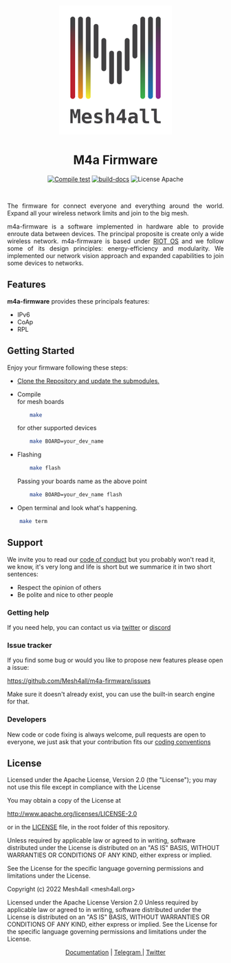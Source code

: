 <p align="center">
    <a href="https://mesh4all.org">
        <img height="300px" src="https://raw.githubusercontent.com/Mesh4all/m4a-firmware/main/doc/media/m4a-logo.png">
    </a>
</p>

<h1 align="center">M4a Firmware</h1>
<div align="center">

[![Compile test](https://img.shields.io/github/actions/workflow/status/Mesh4all/m4a-firmware/compilation_check.yml?label=compile+Test&branch=main)](https://github.com/Mesh4all/m4a-firmware/actions/workflows/compilation_check.yml)
[![build-docs](https://img.shields.io/github/actions/workflow/status/Mesh4all/m4a-firmware/build-docs.yml?label=documentation&branch=main)](https://mesh4all.github.io/m4a-firmware/)
![License Apache](https://img.shields.io/badge/license-Apache_License_2.0-blue)
</div>
<br>

<p align= "justify"> The firmware for connect everyone and everything around the world.
Expand all your wireless network limits and join to the big mesh.</p>

<p align= "justify">m4a-firmware is a software implemented in hardware able to provide enroute data between devices. The principal proposite is create only a wide wireless network.
m4a-firmware is based under <a href="https://github.com/RIOT-OS/RIOT"> RIOT OS</a> and we follow some of its design principles: energy-efficiency and modularity. We implemented our network vision approach and expanded capabilities to join some devices to networks.</p>

## Features

**m4a-firmware** provides these principals features:

- IPv6
- CoAp
- RPL

## Getting Started
Enjoy your firmware following these steps:

- [Clone the Repository and update the submodules.](https://github.com/Mesh4all/m4a-firmware/blob/main/CONTRIBUTING.md#titlegs)

-
    <summary>
    Compile
    </summary>
    for mesh boards

    ```sh
        make
    ```

    for other supported devices

    ```sh
        make BOARD=your_dev_name
    ```
-
    <summary>
        Flashing
    </summary>

    ```sh
        make flash
    ```
    Passing your boards name as the above point

    ```sh
        make BOARD=your_dev_name flash

    ```
- Open terminal and look what's happening.

```sh
    make term
```

## Support

We invite you to read our [code of conduct](CODE_OF_CONDUCT.md) but you probably won't read it, we know, it's very long and life is short but we summarice it in two short sentences:
- Respect the opinion of others
- Be polite and nice to other people

### Getting help

If you need help, you can contact us via [twitter](https://twitter.com/mesh4all) or [discord](https://discord.gg/DPUnkb7P)

### Issue tracker

If you find some bug or would you like to propose new features please open a issue:

https://github.com/Mesh4all/m4a-firmware/issues

Make sure it doesn't already exist, you can use the built-in search engine for that.

### Developers

New code or code fixing is always welcome, pull requests are open to everyone, we just ask that your contribution fits our [coding conventions](CODING_CONVENTIONS.md)

## License

 Licensed under the Apache License, Version 2.0 (the "License"); you may not use this file except in compliance with the License

 You may obtain a copy of the License at

  http://www.apache.org/licenses/LICENSE-2.0

  or in the [LICENSE](LICENSE) file, in the root folder of this repository.

Unless required by applicable law or agreed to in writing, software distributed under the License is distributed on an "AS IS" BASIS, WITHOUT WARRANTIES OR CONDITIONS OF ANY KIND, either express or implied.

See the License for the specific language governing permissions and limitations under the License.

Copyright (c) 2022 Mesh4all <mesh4all.org>

Licensed under the Apache License Version 2.0 Unless required by applicable law or agreed to in writing, software distributed under the License is distributed on an "AS IS" BASIS, WITHOUT WARRANTIES OR CONDITIONS OF ANY KIND, either express or implied. See the License for the specific language governing permissions and limitations under the License.

<p align="center">
    <a href="https://mesh4all.github.io/m4a-firmware">Documentation</a> |
    <a href="https://t.me/mesh4all"> Telegram </a>|
    <a href="https://twitter.com/mesh4all"> Twitter </a>
</p>